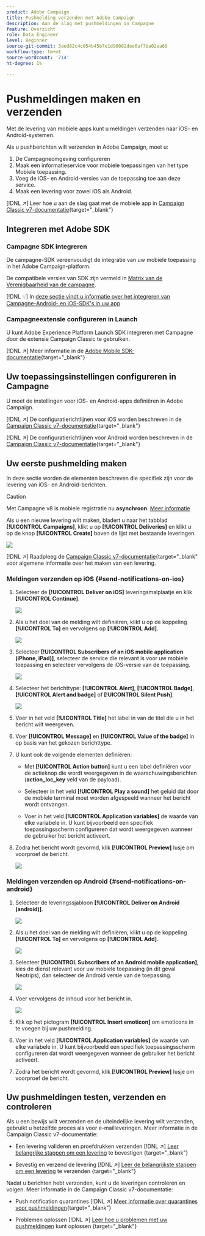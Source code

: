 ```yaml
---
product: Adobe Campaign
title: Pushmelding verzenden met Adobe Campaign
description: Aan de slag met pushmeldingen in Campagne
feature: Overzicht
role: Data Engineer
level: Beginner
source-git-commit: 3aed82c4c054b45b7e1d90082dee6af7ba02ea69
workflow-type: tm+mt
source-wordcount: '714'
ht-degree: 1%

---
```


# Pushmeldingen maken en verzenden

Met de levering van mobiele apps kunt u meldingen verzenden naar iOS- en Android-systemen.

Als u pushberichten wilt verzenden in Adobe Campaign, moet u:

1. De Campagneomgeving configureren
1. Maak een informatieservice voor mobiele toepassingen van het type Mobiele toepassing.
1. Voeg de iOS- en Android-versies van de toepassing toe aan deze service.
1. Maak een levering voor zowel iOS als Android.

[!DNL :arrow_upper_right:] Leer hoe u aan de slag gaat met de mobiele app in  [Campaign Classic v7-documentatie](https://experienceleague.adobe.com/docs/campaign-classic/using/sending-messages/sending-push-notifications/about-mobile-app-channel.html){target=&quot;_blank&quot;}

## Integreren met Adobe SDK

### Campagne SDK integreren

De campagne-SDK vereenvoudigt de integratie van uw mobiele toepassing in het Adobe Campaign-platform.

De compatibele versies van SDK zijn vermeld in [Matrix van de Verenigbaarheid van de campagne](../start/compatibility-matrix.md#MobileSDK).

[!DNL :bulb:] In  [deze sectie vindt u informatie over het integreren van Campagne-Android- en iOS-SDK&#39;s in uw app](../config/push-config.md)

### Campagneextensie configureren in Launch

U kunt Adobe Experience Platform Launch SDK integreren met Campagne door de extensie Campaign Classic te gebruiken.

[!DNL :arrow_upper_right:] Meer informatie in de  [Adobe Mobile SDK-documentatie](https://aep-sdks.gitbook.io/docs/using-mobile-extensions/adobe-campaignclassic){target=&quot;_blank&quot;}

## Uw toepassingsinstellingen configureren in Campagne

U moet de instellingen voor iOS- en Android-apps definiëren in Adobe Campaign.

[!DNL :arrow_upper_right:] De configuratierichtlijnen voor iOS worden beschreven in de  [Campaign Classic v7-documentatie](https://experienceleague.adobe.com/docs/campaign-classic/using/sending-messages/sending-push-notifications/configure-the-mobile-app/configuring-the-mobile-application.html?lang=en#sending-messages){target=&quot;_blank&quot;}

[!DNL :arrow_upper_right:] De configuratierichtlijnen voor Android worden beschreven in de  [Campaign Classic v7-documentatie](https://experienceleague.adobe.com/docs/campaign-classic/using/sending-messages/sending-push-notifications/configure-the-mobile-app/configuring-the-mobile-application-android.html?lang=en#sending-messages){target=&quot;_blank&quot;}

## Uw eerste pushmelding maken

In deze sectie worden de elementen beschreven die specifiek zijn voor de levering van iOS- en Android-berichten.

>[!CAUTION]
>
>Met Campagne v8 is mobiele registratie nu **asynchroon**. [Meer informatie](../dev/staging.md)

Als u een nieuwe levering wilt maken, bladert u naar het tabblad **[!UICONTROL Campaigns]**, klikt u op **[!UICONTROL Deliveries]** en klikt u op de knop **[!UICONTROL Create]** boven de lijst met bestaande leveringen.

![](assets/delivery_step_1.png)

[!DNL :arrow_upper_right:] Raadpleeg de  [Campaign Classic v7-documentatie](https://experienceleague.adobe.com/docs/campaign-classic/using/sending-messages/key-steps-when-creating-a-delivery/steps-about-delivery-creation-steps.html?lang=en#sending-messages){target=&quot;_blank&quot; voor algemene informatie over het maken van een levering.

### Meldingen verzenden op iOS {#send-notifications-on-ios}

1. Selecteer de **[!UICONTROL Deliver on iOS]** leveringsmalplaatje en klik **[!UICONTROL Continue]**.

   ![](assets/push-template-ios.png)

1. Als u het doel van de melding wilt definiëren, klikt u op de koppeling **[!UICONTROL To]** en vervolgens op **[!UICONTROL Add]**.

   ![](assets/push-ios-select-target.png)

1. Selecteer **[!UICONTROL Subscribers of an iOS mobile application (iPhone, iPad)]**, selecteer de service die relevant is voor uw mobiele toepassing en selecteer vervolgens de iOS-versie van de toepassing.

   ![](assets/push-ios-subscribers.png)

1. Selecteer het berichttype: **[!UICONTROL Alert]**, **[!UICONTROL Badge]**, **[!UICONTROL Alert and badge]** of **[!UICONTROL Silent Push]**.

   ![](assets/push-ios-alert.png)

1. Voer in het veld **[!UICONTROL Title]** het label in van de titel die u in het bericht wilt weergeven.

1. Voer **[!UICONTROL Message]** en **[!UICONTROL Value of the badge]** in op basis van het gekozen berichttype.

1. U kunt ook de volgende elementen definiëren:

   * Met **[!UICONTROL Action button]** kunt u een label definiëren voor de actieknop die wordt weergegeven in de waarschuwingsberichten (**action_loc_key** veld van de payload).

   * Selecteer in het veld **[!UICONTROL Play a sound]** het geluid dat door de mobiele terminal moet worden afgespeeld wanneer het bericht wordt ontvangen.

   * Voer in het veld **[!UICONTROL Application variables]** de waarde van elke variabele in. U kunt bijvoorbeeld een specifiek toepassingsscherm configureren dat wordt weergegeven wanneer de gebruiker het bericht activeert.

1. Zodra het bericht wordt gevormd, klik **[!UICONTROL Preview]** lusje om voorproef de bericht.

   ![](assets/push-ios-preview.png)


### Meldingen verzenden op Android {#send-notifications-on-android}

1. Selecteer de leveringssjabloon **[!UICONTROL Deliver on Android (android)]**.

   ![](assets/push-template-android.png)

1. Als u het doel van de melding wilt definiëren, klikt u op de koppeling **[!UICONTROL To]** en vervolgens op **[!UICONTROL Add]**.

   ![](assets/push-android-select-target.png)

1. Selecteer **[!UICONTROL Subscribers of an Android mobile application]**, kies de dienst relevant voor uw mobiele toepassing (in dit geval Neotrips), dan selecteer de Android versie van de toepassing.

   ![](assets/push-ios-subscribers.png)

1. Voer vervolgens de inhoud voor het bericht in.

   ![](assets/push-android-content.png)

1. Klik op het pictogram **[!UICONTROL Insert emoticon]** om emoticons in te voegen bij uw pushmelding.

1. Voer in het veld **[!UICONTROL Application variables]** de waarde van elke variabele in. U kunt bijvoorbeeld een specifiek toepassingsscherm configureren dat wordt weergegeven wanneer de gebruiker het bericht activeert.

1. Zodra het bericht wordt gevormd, klik **[!UICONTROL Preview]** lusje om voorproef de bericht.

   <!--![](assets/push-android-preview.png)-->

## Uw pushmeldingen testen, verzenden en controleren

Als u een bewijs wilt verzenden en de uiteindelijke levering wilt verzenden, gebruikt u hetzelfde proces als voor e-mailleveringen. Meer informatie in de Campaign Classic v7-documentatie:

* Een levering valideren en proefdrukken verzenden
   [!DNL :arrow_upper_right:] [Leer belangrijke stappen om een levering](https://experienceleague.adobe.com/docs/campaign-classic/using/sending-messages/key-steps-when-creating-a-delivery/steps-validating-the-delivery.html) te bevestigen {target=&quot;_blank&quot;}

* Bevestig en verzend de levering
   [!DNL :arrow_upper_right:] [Leer de belangrijkste stappen om een levering](https://experienceleague.adobe.com/docs/campaign-classic/using/sending-messages/key-steps-when-creating-a-delivery/steps-sending-the-delivery.html?lang=en) te verzenden {target=&quot;_blank&quot;}

Nadat u berichten hebt verzonden, kunt u de leveringen controleren en volgen. Meer informatie in de Campaign Classic v7-documentatie:

* Push notification quarantines
   [!DNL :arrow_upper_right:] [Meer informatie over quarantines voor pushmeldingen](https://experienceleague.adobe.com/docs/campaign-classic/using/sending-messages/monitoring-deliveries/understanding-quarantine-management.html?lang=en#push-notification-quarantines){target=&quot;_blank&quot;}

* Problemen oplossen
   [!DNL :arrow_upper_right:] [Leer hoe u problemen met uw pushmeldingen](https://experienceleague.adobe.com/docs/campaign-classic/using/sending-messages/sending-push-notifications/troubleshooting.html?lang=en) kunt oplossen {target=&quot;_blank&quot;}
